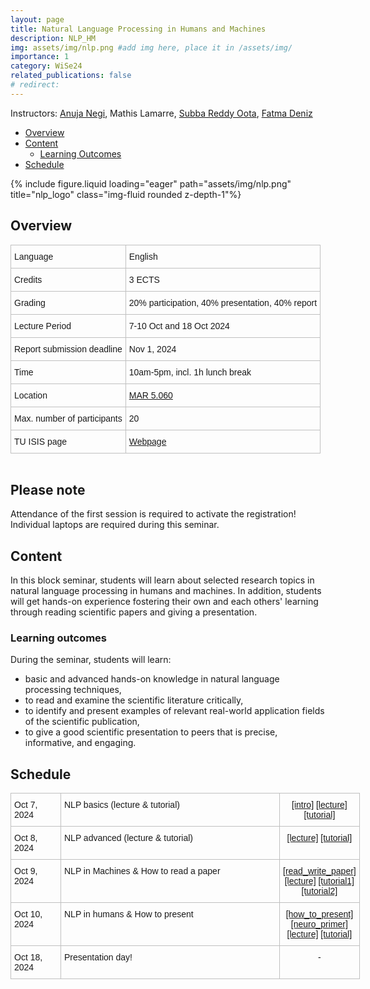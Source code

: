 ```yaml
---
layout: page
title: Natural Language Processing in Humans and Machines
description: NLP_HM
img: assets/img/nlp.png #add img here, place it in /assets/img/
importance: 1
category: WiSe24
related_publications: false
# redirect:
---
```


Instructors: [Anuja Negi](https://anujanegi.me/), Mathis Lamarre, [Subba Reddy Oota](https://sites.google.com/view/subbareddyoota300/home), [Fatma Deniz](https://www.fatmanet.com/)

- [Overview](#overview)
- [Content](#content)
  - [Learning Outcomes](#learning-outcomes)
- [Schedule](#schedule)

<div class="row">
    <div class="col-sm mt-3 mt-md-0">
        {% include figure.liquid loading="eager" path="assets/img/nlp.png" title="nlp_logo" class="img-fluid rounded z-depth-1"%}
    </div>
</div>

## Overview

<style type="text/css">
.tg  {border-collapse:collapse;border-spacing:0;margin:0px auto;}
.tg td{border-color:black;border-style:solid;border-width:1px;font-family:Arial, sans-serif;font-size:14px;
  overflow:hidden;padding:10px 5px;word-break:normal;}
.tg th{border-color:black;border-style:solid;border-width:1px;font-family:Arial, sans-serif;font-size:14px;
  font-weight:normal;overflow:hidden;padding:10px 5px;word-break:normal;}
.tg .tg-wo29{border-color:#c0c0c0;text-align:left;vertical-align:top}
</style>
<table class="tg" style="undefined;table-layout: fixed; width: 750px">
<!-- <colgroup>
<col style="width: 204px">
<col style="width: 675px">
</colgroup> -->
<tbody>
  <tr>
    <td class="tg-wo29"><span style="font-weight:400;font-style:normal;text-decoration:none;background-color:transparent">Language</span></td>
    <td class="tg-wo29">English</td>
  </tr>
  <tr>
    <td class="tg-wo29">Credits</td>
    <td class="tg-wo29">3 ECTS</td>
  </tr>
  <tr>
    <td class="tg-wo29">Grading</td>
    <td class="tg-wo29">20% participation, 40% presentation, 40% report</td>
  </tr>
  <tr>
    <td class="tg-wo29">Lecture Period</td>
    <td class="tg-wo29">7-10 Oct and 18 Oct 2024</td>
  </tr>
  <tr>
    <td class="tg-wo29">Report submission deadline</td>
    <td class="tg-wo29">Nov 1, 2024</td>
  </tr>
  <tr>
    <td class="tg-wo29">Time</td>
    <td class="tg-wo29">10am-5pm, incl. 1h lunch break</td>
  </tr>
  <tr>
    <td class="tg-wo29">Location</td>
    <td class="tg-wo29"><a href="https://maps.app.goo.gl/MhXJw12oPjEhnDbt6" target="_blank" rel="noopener noreferrer">MAR 5.060</a></td>
  </tr>
  <tr>
    <td class="tg-wo29">Max. number of participants</td>
    <td class="tg-wo29">20</td>
  </tr>
  <tr>
    <td class="tg-wo29">TU ISIS page</td>
    <td class="tg-wo29"><a href="https://isis.tu-berlin.de/course/view.php?id=40430" target="_blank" rel="noopener noreferrer">Webpage</a></td>
  </tr>
  <!-- <tr>
    <td class="tg-wo29">ISIS</td>
    <td class="tg-wo29"><a href="https://isis.tu-berlin.de/course/view.php?id=39040" target="_blank" rel="noopener noreferrer">link</a></td>
  </tr> -->
</tbody>
</table>
<br>

## Please note
Attendance of the first session is required to activate the registration!
Individual laptops are required during this seminar.

## Content

In this block seminar, students will learn about selected research topics in natural language processing in humans and machines. In addition, students will get hands-on experience fostering their own and each others' learning through reading scientific papers and giving a presentation.

### Learning outcomes

During the seminar, students will learn:

- basic and advanced hands-on knowledge in natural language processing techniques,
- to read and examine the scientific literature critically,
- to identify and present examples of relevant real-world application fields of the scientific publication,
- to give a good scientific presentation to peers that is precise, informative, and engaging.

## Schedule

<style type="text/css">
.tg  {border-collapse:collapse;border-spacing:0;margin:0px auto;}
.tg td{border-color:black;border-style:solid;border-width:1px;font-family:Arial, sans-serif;font-size:14px;
  overflow:hidden;padding:10px 5px;word-break:normal;}
.tg th{border-color:black;border-style:solid;border-width:1px;font-family:Arial, sans-serif;font-size:14px;
  font-weight:normal;overflow:hidden;padding:10px 5px;word-break:normal;}
.tg .tg-wo29{border-color:#c0c0c0;text-align:left;vertical-align:top}
.tg .tg-fzdr{border-color:#c0c0c0;text-align:center;vertical-align:top}
</style>
<table class="tg" style="undefined;table-layout: fixed; width: 750px">
<colgroup>
<col style="width: 80px">
<col style="width: 350px">
<col style="width: 100px">
</colgroup>
<tbody>
  <tr>
    <td class="tg-wo29">Oct 7, 2024</td>
    <td class="tg-wo29">NLP basics (lecture & tutorial)</td>
    <td class="tg-fzdr">
      <a href='https://docs.google.com/presentation/d/17PcfpRJc1UNEICHQ2HSRBvqB1q8p-ypJPqXEe4kqc28/edit?usp=sharing'>[intro]</a>
      <a href='https://docs.google.com/presentation/d/1oYrTYdfmOy09gSWsTW1GL4tJ-qOLh-bjsOzl8fzISsA/edit?usp=sharing'>[lecture]</a>
      <a href='https://colab.research.google.com/github/denizenslab/NLP_HM/blob/main/day1/NLP_HM_Day1_tutorial.ipynb'>[tutorial]</a> 
    </td>
  </tr>
  <tr>
    <td class="tg-wo29">Oct 8, 2024</td>
    <td class="tg-wo29">NLP advanced (lecture & tutorial)</td>
    <td class="tg-fzdr">
      <a href='https://docs.google.com/presentation/d/1_cFVo2MZ2eUWHkXeOP4Xvt81rfTVX0E-XSR2yGLJVLM/edit?usp=sharing'>[lecture]</a>
      <a href='https://colab.research.google.com/github/denizenslab/NLP_HM/blob/main/day2/NLP_HM_Day2_tutorial.ipynb'>[tutorial]</a>
    </td>
  </tr>
  <tr>
    <td class="tg-wo29">Oct 9, 2024</td>
    <td class="tg-wo29">NLP in Machines & How to read a paper </td>
    <td class="tg-fzdr">
      <a href='https://docs.google.com/presentation/d/10cwcjTLuckcwFj5R5yk15Pagqn65dinGEiviqRgna0w/edit?usp=sharing'>[read_write_paper]</a>
      <a href='https://docs.google.com/presentation/d/1HDSMg4dkYoHeWL9VHKkTLFMBIkoJfSki/edit?usp=sharing&ouid=114906290782474348986&rtpof=true&sd=true'>[lecture]</a>
      <a href='https://colab.research.google.com/github/denizenslab/NLP_HM/blob/main/day3/NLP_HM_Day3_tutorial.ipynb'>[tutorial1]</a>
      <a href='https://colab.research.google.com/github/denizenslab/NLP_HM/blob/main/day3/NLP_HM_DAY3_BERT.ipynb'>[tutorial2]</a>
      </td>
  </tr>
  <tr>
    <td class="tg-wo29">Oct 10, 2024</td>
    <td class="tg-wo29">NLP in humans & How to present</td>
    <td class="tg-fzdr">
      <a href='https://docs.google.com/presentation/d/1RtLOTMYBDMFZdHxe4N3qrLyGXe8rhdLC8MhuveTc8ko/edit?usp=sharing'>[how_to_present]</a>
      <a href='https://docs.google.com/presentation/d/19vsvOOHmE3gTLEZgfwrrg0t2JKMwg62h/edit?usp=sharing&ouid=114906290782474348986&rtpof=true&sd=true'>[neuro_primer]</a>
      <a href='https://docs.google.com/presentation/d/1EpDIu5xMQtB3mFjrLUK5emtuYSSjH7ys/edit?usp=sharing&ouid=114906290782474348986&rtpof=true&sd=true'>[lecture]</a>
      <a href='https://colab.research.google.com/github/denizenslab/NLP_HM/blob/main/day4/NLP_HM_Day4_tutorial.ipynb'>[tutorial]</a>
    </td>
  </tr>
  <tr>
    <td class="tg-wo29">Oct 18, 2024</td>
    <td class="tg-wo29">Presentation day!</td>
    <td class="tg-fzdr">-</td>
  </tr>
</tbody>
</table>
<br>
